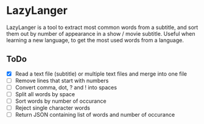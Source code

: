 # LazyLanger

LazyLanger is a tool to extract most common words from a subtitle, and sort them out by number of appearance in a show / movie subtitle. Useful when learning a new language, to get the most used words from a language.

## ToDo

- [x] Read a text file (subtitle) or multiple text files and merge into one file
- [ ] Remove lines that start with numbers
- [ ] Convert comma, dot, ? and ! into spaces
- [ ] Split all words by space
- [ ] Sort words by number of occurance
- [ ] Reject single character words
- [ ] Return JSON containing list of words and number of occurance
